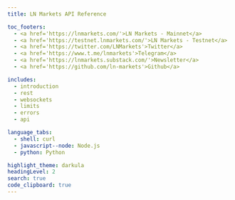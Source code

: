 ```yaml
---
title: LN Markets API Reference

toc_footers:
  - <a href='https://lnmarkets.com/'>LN Markets - Mainnet</a>
  - <a href='https://testnet.lnmarkets.com/'>LN Markets - Testnet</a>
  - <a href='https://twitter.com/LNMarkets'>Twitter</a>
  - <a href='https://www.t.me/lnmarkets'>Telegram</a>
  - <a href='https://lnmarkets.substack.com/'>Newsletter</a>
  - <a href='https://github.com/ln-markets'>Github</a>

includes:
  - introduction
  - rest
  - websockets
  - limits
  - errors
  - api

language_tabs:
  - shell: curl
  - javascript--node: Node.js
  - python: Python

highlight_theme: darkula
headingLevel: 2
search: true
code_clipboard: true
---
```

